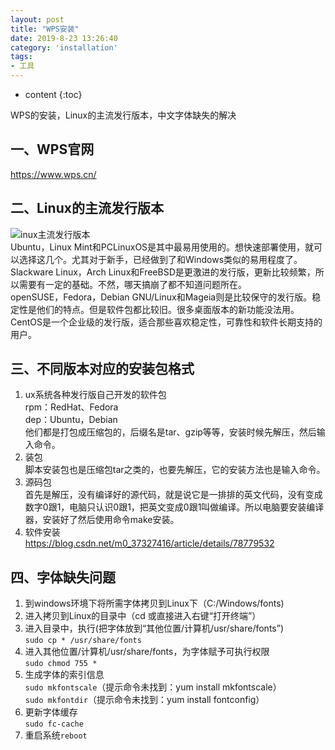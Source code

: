 ```yaml
---
layout: post
title: "WPS安装"
date: 2019-8-23 13:26:40
category: 'installation'
tags:
- 工具
---
```

* content
{:toc}

WPS的安装，Linux的主流发行版本，中文字体缺失的解决















## 一、WPS官网
https://www.wps.cn/  

## 二、Linux的主流发行版本
![inux主流发行版本](/图片/Linux主流发行版本.png)  
Ubuntu，Linux Mint和PCLinuxOS是其中最易用使用的。想快速部署使用，就可以选择这几个。尤其对于新手，已经做到了和Windows类似的易用程度了。  
Slackware Linux，Arch Linux和FreeBSD是更激进的发行版，更新比较频繁，所以需要有一定的基础。不然，哪天搞崩了都不知道问题所在。  
openSUSE，Fedora，Debian GNU/Linux和Mageia则是比较保守的发行版。稳定性是他们的特点。但是软件包都比较旧。很多桌面版本的新功能没法用。  
CentOS是一个企业级的发行版，适合那些喜欢稳定性，可靠性和软件长期支持的用户。  

## 三、不同版本对应的安装包格式
1. ux系统各种发行版自己开发的软件包  
rpm：RedHat、Fedora  
dep：Ubuntu，Debian  
他们都是打包成压缩包的，后缀名是tar、gzip等等，安装时候先解压，然后输入命令。  
2. 装包  
脚本安装包也是压缩包tar之类的，也要先解压，它的安装方法也是输入命令。  
3. 源码包  
首先是解压，没有编译好的源代码，就是说它是一排排的英文代码，没有变成数字0跟1，电脑只认识0跟1，把英文变成0跟1叫做编译。所以电脑要安装编译器，安装好了然后使用命令make安装。  
4. 软件安装  
https://blog.csdn.net/m0_37327416/article/details/78779532  


## 四、字体缺失问题
1. 到windows环境下将所需字体拷贝到Linux下（C:/Windows/fonts)  
2. 进入拷贝到Linux的目录中（cd 或直接进入右键“打开终端”）  
3. 进入目录中，执行(把字体放到“其他位置/计算机/usr/share/fonts”)  
`sudo cp * /usr/share/fonts`  
4. 进入其他位置/计算机/usr/share/fonts，为字体赋予可执行权限  
`sudo chmod 755 *`  
5. 生成字体的索引信息  
`sudo mkfontscale`（提示命令未找到：yum install mkfontscale）  
`sudo mkfontdir`（提示命令未找到：yum install fontconfig）  
6. 更新字体缓存  
`sudo fc-cache`  
7. 重启系统`reboot`  








